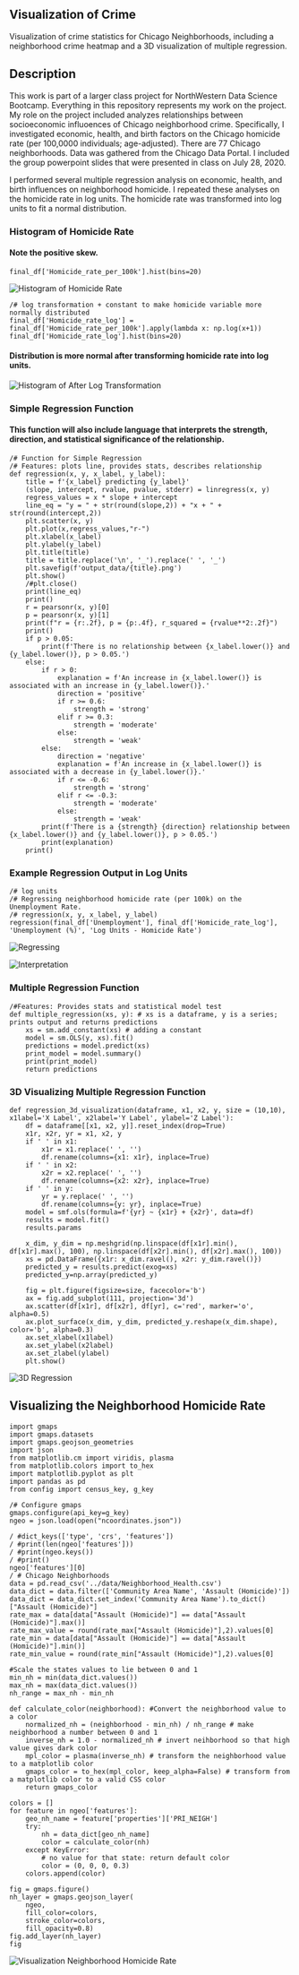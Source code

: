 ## Visualization of Crime
Visualization of crime statistics for Chicago Neighborhoods, including a neighborhood crime heatmap and a 3D visualization of multiple regression.

## Description
This work is part of a larger class project for NorthWestern Data Science Bootcamp. Everything in this repository represents my work on the project. My role on the project included analyzes relationships between socioeconomic influoences of Chicago neighborhood crime. Specifically, I investigated economic, health, and birth factors on the Chicago homicide rate (per 100,0000 individuals; age-adjusted). There are 77 Chicago neighborhoods. Data was gathered from the Chicago Data Portal. I included the group powerpoint slides that were presented in class on July 28, 2020.

I performed several multiple regression analysis on economic, health, and birth influences on neighborhood homicide. I repeated these analyses on the homicide rate in log units. The homicide rate was transformed into log units to fit a normal distribution.



### Histogram of Homicide Rate
#### Note the positive skew.
    final_df['Homicide_rate_per_100k'].hist(bins=20)
![Histogram of Homicide Rate](</Images/Homicide Rate - Histogram (Positive Skew).png>)

    /# log transformation + constant to make homicide variable more normally distributed
    final_df['Homicide_rate_log'] = final_df['Homicide_rate_per_100k'].apply(lambda x: np.log(x+1))
    final_df['Homicide_rate_log'].hist(bins=20)

#### Distribution is more normal after transforming homicide rate into log units.
![Histogram of After Log Transformation](</Images/Homicide Rate - Histogram (Log Units).png>)


### Simple Regression Function
#### This function will also include language that interprets the strength, direction, and statistical significance of the relationship.
    /# Function for Simple Regression
    /# Features: plots line, provides stats, describes relationship
    def regression(x, y, x_label, y_label):
        title = f'{x_label} predicting {y_label}'
        (slope, intercept, rvalue, pvalue, stderr) = linregress(x, y)
        regress_values = x * slope + intercept
        line_eq = "y = " + str(round(slope,2)) + "x + " + str(round(intercept,2))
        plt.scatter(x, y)
        plt.plot(x,regress_values,"r-")
        plt.xlabel(x_label)
        plt.ylabel(y_label)
        plt.title(title)
        title = title.replace('\n', '_').replace(' ', '_')
        plt.savefig(f'output_data/{title}.png')
        plt.show()
        /#plt.close()
        print(line_eq)
        print()
        r = pearsonr(x, y)[0]
        p = pearsonr(x, y)[1]
        print(f"r = {r:.2f}, p = {p:.4f}, r_squared = {rvalue**2:.2f}")
        print()
        if p > 0.05:
            print(f'There is no relationship between {x_label.lower()} and {y_label.lower()}, p > 0.05.')
        else:
            if r > 0:
                explanation = f'An increase in {x_label.lower()} is associated with an increase in {y_label.lower()}.'
                direction = 'positive'
                if r >= 0.6:
                    strength = 'strong'
                elif r >= 0.3:
                    strength = 'moderate'
                else:
                    strength = 'weak'
            else:
                direction = 'negative'
                explanation = f'An increase in {x_label.lower()} is associated with a decrease in {y_label.lower()}.'
                if r <= -0.6:
                    strength = 'strong'
                elif r <= -0.3:
                    strength = 'moderate'
                else:
                    strength = 'weak'       
            print(f'There is a {strength} {direction} relationship between {x_label.lower()} and {y_label.lower()}, p > 0.05.')
            print(explanation)
        print()

### Example Regression Output in Log Units
    /# log units
    /# Regressing neighborhood homicide rate (per 100k) on the Unemployment Rate.
    /# regression(x, y, x_label, y_label)
    regression(final_df['Unemployment'], final_df['Homicide_rate_log'], 'Unemployment (%)', 'Log Units - Homicide Rate')

![Regressing](<Images/Unemployment_(%)_predicting_Log_Units_-_Homicide_Rate.png>)

![Interpretation](</Images/Example Intepretation.PNG>)



### Multiple Regression Function
    /#Features: Provides stats and statistical model test
    def multiple_regression(xs, y): # xs is a dataframe, y is a series; prints output and returns predictions
        xs = sm.add_constant(xs) # adding a constant
        model = sm.OLS(y, xs).fit()
        predictions = model.predict(xs) 
        print_model = model.summary()
        print(print_model)
        return predictions

### 3D Visualizing Multiple Regression Function
    def regression_3d_visualization(dataframe, x1, x2, y, size = (10,10), x1label='X Label', x2label='Y Label', ylabel='Z Label'):
        df = dataframe[[x1, x2, y]].reset_index(drop=True)
        x1r, x2r, yr = x1, x2, y
        if ' ' in x1:
            x1r = x1.replace(' ', '')
            df.rename(columns={x1: x1r}, inplace=True)
        if ' ' in x2:
            x2r = x2.replace(' ', '')
            df.rename(columns={x2: x2r}, inplace=True)
        if ' ' in y:
            yr = y.replace(' ', '')
            df.rename(columns={y: yr}, inplace=True)
        model = smf.ols(formula=f'{yr} ~ {x1r} + {x2r}', data=df)
        results = model.fit()
        results.params

        x_dim, y_dim = np.meshgrid(np.linspace(df[x1r].min(), df[x1r].max(), 100), np.linspace(df[x2r].min(), df[x2r].max(), 100))
        xs = pd.DataFrame({x1r: x_dim.ravel(), x2r: y_dim.ravel()})
        predicted_y = results.predict(exog=xs)
        predicted_y=np.array(predicted_y)

        fig = plt.figure(figsize=size, facecolor='b')
        ax = fig.add_subplot(111, projection='3d')
        ax.scatter(df[x1r], df[x2r], df[yr], c='red', marker='o', alpha=0.5)
        ax.plot_surface(x_dim, y_dim, predicted_y.reshape(x_dim.shape), color='b', alpha=0.3)
        ax.set_xlabel(x1label)
        ax.set_ylabel(x2label)
        ax.set_zlabel(ylabel)
        plt.show()
 
![3D Regression](</Images/After Log Transformation - Homicide per 100k on Unemployment and TeenBirthRate View.png>)


## Visualizing the Neighborhood Homicide Rate
    import gmaps
    import gmaps.datasets
    import gmaps.geojson_geometries
    import json
    from matplotlib.cm import viridis, plasma
    from matplotlib.colors import to_hex
    import matplotlib.pyplot as plt
    import pandas as pd
    from config import census_key, g_key

    /# Configure gmaps
    gmaps.configure(api_key=g_key)
    ngeo = json.load(open("ncoordinates.json"))

    / #dict_keys(['type', 'crs', 'features'])
    / #print(len(ngeo['features']))
    / #print(ngeo.keys())
    / #print()
    ngeo['features'][0]
    / # Chicago Neighborhoods
    data = pd.read_csv('../data/Neighborhood_Health.csv')
    data_dict = data.filter(['Community Area Name', 'Assault (Homicide)'])
    data_dict = data_dict.set_index('Community Area Name').to_dict()["Assault (Homicide)"]
    rate_max = data[data["Assault (Homicide)"] == data["Assault (Homicide)"].max()]
    rate_max_value = round(rate_max["Assault (Homicide)"],2).values[0]
    rate_min = data[data["Assault (Homicide)"] == data["Assault (Homicide)"].min()]
    rate_min_value = round(rate_min["Assault (Homicide)"],2).values[0]

    #Scale the states values to lie between 0 and 1
    min_nh = min(data_dict.values())
    max_nh = max(data_dict.values())
    nh_range = max_nh - min_nh

    def calculate_color(neighborhood): #Convert the neighborhood value to a color
        normalized_nh = (neighborhood - min_nh) / nh_range # make neighborhood a number between 0 and 1
        inverse_nh = 1.0 - normalized_nh # invert neihborhood so that high value gives dark color
        mpl_color = plasma(inverse_nh) # transform the neighborhood value to a matplotlib color
        gmaps_color = to_hex(mpl_color, keep_alpha=False) # transform from a matplotlib color to a valid CSS color
        return gmaps_color

    colors = []
    for feature in ngeo['features']:
        geo_nh_name = feature['properties']['PRI_NEIGH']
        try:
            nh = data_dict[geo_nh_name]
            color = calculate_color(nh)
        except KeyError:
            # no value for that state: return default color
            color = (0, 0, 0, 0.3)
        colors.append(color)
        
    fig = gmaps.figure()
    nh_layer = gmaps.geojson_layer(
        ngeo,
        fill_color=colors,
        stroke_color=colors,
        fill_opacity=0.8)
    fig.add_layer(nh_layer)
    fig
    
 ![Visualization Neighborhood Homicide Rate](<Images/city_of_chicago_crime_map.png>)
